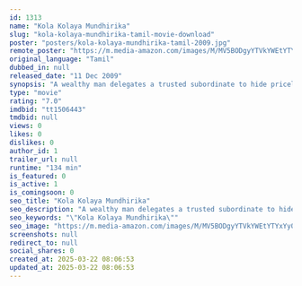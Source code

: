 ```yaml
---
id: 1313
name: "Kola Kolaya Mundhirika"
slug: "kola-kolaya-mundhirika-tamil-movie-download"
poster: "posters/kola-kolaya-mundhirika-tamil-2009.jpg"
remote_poster: "https://m.media-amazon.com/images/M/MV5BODgyYTVkYWEtYTYxYy00NDYzLThhZGUtYzkzOWYzMjkxMWNjXkEyXkFqcGdeQXVyMTEzNzg0Mjkx._V1_SX300.jpg"
original_language: "Tamil"
dubbed_in: null
released_date: "11 Dec 2009"
synopsis: "A wealthy man delegates a trusted subordinate to hide priceless diamonds in a set of chairs before he is murdered by a trio of criminals out to get their hands on the same. Twenty years later, the hunt for the chair resurfaces as ..."
type: "movie"
rating: "7.0"
imdbid: "tt1506443"
tmdbid: null
views: 0
likes: 0
dislikes: 0
author_id: 1
trailer_url: null
runtime: "134 min"
is_featured: 0
is_active: 1
is_comingsoon: 0
seo_title: "Kola Kolaya Mundhirika"
seo_description: "A wealthy man delegates a trusted subordinate to hide priceless diamonds in a set of chairs before he is murdered by a trio of criminals out to get their hands on the same. Twenty years later, the hunt for the chair resurfaces as ..."
seo_keywords: "\"Kola Kolaya Mundhirika\""
seo_image: "https://m.media-amazon.com/images/M/MV5BODgyYTVkYWEtYTYxYy00NDYzLThhZGUtYzkzOWYzMjkxMWNjXkEyXkFqcGdeQXVyMTEzNzg0Mjkx._V1_SX300.jpg"
screenshots: null
redirect_to: null
social_shares: 0
created_at: 2025-03-22 08:06:53
updated_at: 2025-03-22 08:06:53
---
```


